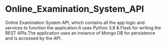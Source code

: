 # Online_Examination_System_API 
Online Examination System API, which contains all the app logic and services to function the application.It uses Python 3.8 & Flask for writing the REST APIs.The application uses an instance of Mongo DB for persistence and is accessed by the API.
